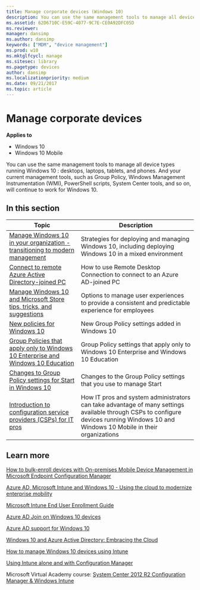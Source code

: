 ```yaml
---
title: Manage corporate devices (Windows 10)
description: You can use the same management tools to manage all device types running Windows 10 desktops, laptops, tablets, and phones.
ms.assetid: 62D6710C-E59C-4077-9C7E-CE0A92DFC05D
ms.reviewer: 
manager: dansimp
ms.author: dansimp
keywords: ["MDM", "device management"]
ms.prod: w10
ms.mktglfcycl: manage
ms.sitesec: library
ms.pagetype: devices
author: dansimp
ms.localizationpriority: medium
ms.date: 09/21/2017
ms.topic: article
---
```


# Manage corporate devices


**Applies to**

-   Windows 10
-   Windows 10 Mobile

You can use the same management tools to manage all device types running Windows 10 : desktops, laptops, tablets, and phones. And your current management tools, such as Group Policy, Windows Management Instrumentation (WMI), PowerShell scripts, System Center tools, and so on, will continue to work for Windows 10.

## In this section

| Topic | Description |
| --- | --- |
| [Manage Windows 10 in your organization - transitioning to modern management](manage-windows-10-in-your-organization-modern-management.md) | Strategies for deploying and managing Windows 10, including deploying Windows 10 in a mixed environment | 
| [Connect to remote Azure Active Directory-joined PC](connect-to-remote-aadj-pc.md) | How to use Remote Desktop Connection to connect to an Azure AD-joined PC |
| [Manage Windows 10 and Microsoft Store tips, tricks, and suggestions](/windows/configuration/manage-tips-and-suggestions) | Options to manage user experiences to provide a consistent and predictable experience for employees |
| [New policies for Windows 10](new-policies-for-windows-10.md) | New Group Policy settings added in Windows 10 |
| [Group Policies that apply only to Windows 10 Enterprise and Windows 10 Education](group-policies-for-enterprise-and-education-editions.md) | Group Policy settings that apply only to Windows 10 Enterprise and Windows 10 Education |
| [Changes to Group Policy settings for Start in Windows 10](/windows/configuration/changes-to-start-policies-in-windows-10) | Changes to the Group Policy settings that you use to manage Start |
| [Introduction to configuration service providers (CSPs) for IT pros](/windows/configuration/provisioning-packages/how-it-pros-can-use-configuration-service-providers) | How IT pros and system administrators can take advantage of many settings available through CSPs to configure devices running Windows 10 and Windows 10 Mobile in their organizations |


## Learn more

[How to bulk-enroll devices with On-premises Mobile Device Management in Microsoft Endpoint Configuration Manager](/mem/configmgr/mdm/deploy-use/bulk-enroll-devices-on-premises-mdm)

[Azure AD, Microsoft Intune and Windows 10 - Using the cloud to modernize enterprise mobility](https://blogs.technet.microsoft.com/enterprisemobility/2015/06/12/azure-ad-microsoft-intune-and-windows-10-using-the-cloud-to-modernize-enterprise-mobility/)

[Microsoft Intune End User Enrollment Guide](/samples/browse/?redirectedfrom=TechNet-Gallery)

[Azure AD Join on Windows 10 devices](https://go.microsoft.com/fwlink/p/?LinkId=616791)

[Azure AD support for Windows 10](https://go.microsoft.com/fwlink/p/?LinkID=615765)

[Windows 10 and Azure Active Directory: Embracing the Cloud](https://go.microsoft.com/fwlink/p/?LinkId=615768)

[How to manage Windows 10 devices using Intune](https://go.microsoft.com/fwlink/p/?LinkId=613620)

[Using Intune alone and with Configuration Manager](https://go.microsoft.com/fwlink/p/?LinkId=613207)

Microsoft Virtual Academy course: [System Center 2012 R2 Configuration Manager & Windows Intune](/learn/)






 